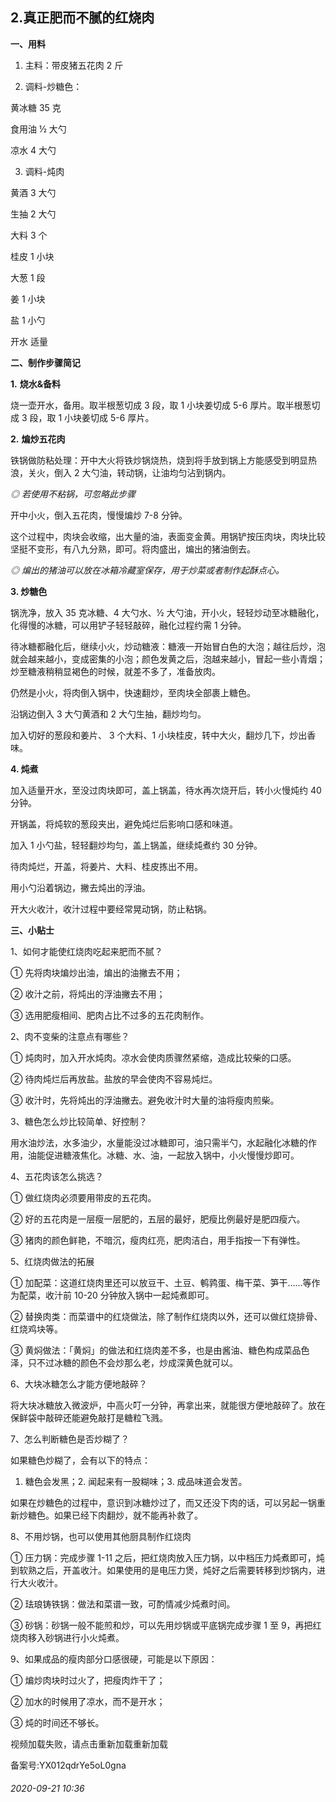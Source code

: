## 2.真正肥而不腻的红烧肉
**一、用料**


1. 主料：带皮猪五花肉 2 斤


2. 调料-炒糖色：


黄冰糖 35 克


食用油 ½ 大勺


凉水 4 大勺


3. 调料-炖肉


黄酒 3 大勺


生抽 2 大勺


大料 3 个


桂皮 1 小块


大葱 1 段


姜 1 小块


盐 1 小勺


开水 适量


**二、制作步骤简记**


**1.** **烧水&备料**


烧一壶开水，备用。取半根葱切成 3 段，取 1 小块姜切成 5-6 厚片。取半根葱切成 3 段，取 1 小块姜切成 5-6 厚片。


**2.** **煸炒五花肉**


铁锅做防粘处理：开中大火将铁炒锅烧热，烧到将手放到锅上方能感受到明显热浪，关火，倒入 2 大勺油，转动锅，让油均匀沾到锅内。


*◎ 若使用不粘锅，可忽略此步骤*


开中小火，倒入五花肉，慢慢煸炒 7-8 分钟。


这个过程中，肉块会收缩，出大量的油，表面变金黄。用锅铲按压肉块，肉块比较坚挺不变形，有八九分熟，即可。将肉盛出，煸出的猪油倒去。


*◎ 煸出的猪油可以放在冰箱冷藏室保存，用于炒菜或者制作起酥点心。*


**3. 炒糖色**


锅洗净，放入 35 克冰糖、4 大勺水、½ 大勺油，开小火，轻轻炒动至冰糖融化，化得慢的冰糖，可以用铲子轻轻敲碎，融化过程约需 1 分钟。


待冰糖都融化后，继续小火，炒动糖液：糖液一开始冒白色的大泡；越往后炒，泡就会越来越小，变成密集的小泡；颜色发黄之后，泡越来越小，冒起一些小青烟；炒至糖液稍稍显褐色的时候，就差不多了，准备放肉。


仍然是小火，将肉倒入锅中，快速翻炒，至肉块全部裹上糖色。


沿锅边倒入 3 大勺黄酒和 2 大勺生抽，翻炒均匀。


加入切好的葱段和姜片、 3 个大料、1 小块桂皮，转中大火，翻炒几下，炒出香味。


**4. 炖煮**


加入适量开水，至没过肉块即可，盖上锅盖，待水再次烧开后，转小火慢炖约 40 分钟。


开锅盖，将炖软的葱段夹出，避免炖烂后影响口感和味道。


加入 1 小勺盐，轻轻翻炒均匀，盖上锅盖，继续炖煮约 30 分钟。


待肉炖烂，开盖，将姜片、大料、桂皮拣出不用。


用小勺沿着锅边，撇去炖出的浮油。


开大火收汁，收汁过程中要经常晃动锅，防止粘锅。


**三、小贴士**


1、如何才能使红烧肉吃起来肥而不腻？


① 先将肉块煸炒出油，煸出的油撇去不用；  

 ② 收汁之前，将炖出的浮油撇去不用；  

 ③ 选用肥瘦相间、肥肉占比不过多的五花肉制作。


2、肉不变柴的注意点有哪些？


① 炖肉时，加入开水炖肉。凉水会使肉质骤然紧缩，造成比较柴的口感。  

 ② 待肉炖烂后再放盐。盐放的早会使肉不容易炖烂。  

 ③ 收汁时，先将炖出的浮油撇去。避免收汁时大量的油将瘦肉煎柴。


3、糖色怎么炒比较简单、好控制？


用水油炒法，水多油少，水量能没过冰糖即可，油只需半勺，水起融化冰糖的作用，油能促进糖液焦化。冰糖、水、油，一起放入锅中，小火慢慢炒即可。


4、五花肉该怎么挑选？


① 做红烧肉必须要用带皮的五花肉。  

 ② 好的五花肉是一层瘦一层肥的，五层的最好，肥瘦比例最好是肥四瘦六。  

 ③ 猪肉的颜色鲜艳，不暗沉，瘦肉红亮，肥肉洁白，用手指按一下有弹性。


5、红烧肉做法的拓展


① 加配菜：这道红烧肉里还可以放豆干、土豆、鹌鹑蛋、梅干菜、笋干……等作为配菜，收汁前 10-20 分钟放入锅中一起炖煮即可。  

 ② 替换肉类：而菜谱中的红烧做法，除了制作红烧肉以外，还可以做红烧排骨、红烧鸡块等。  

 ③ 黄焖做法：「黄焖」的做法和红烧肉差不多，也是由酱油、糖色构成菜品色泽，只不过冰糖的颜色不会炒那么老，炒成深黄色就可以。


6、大块冰糖怎么才能方便地敲碎？


将大块冰糖放入微波炉，中高火叮一分钟，再拿出来，就能很方便地敲碎了。放在保鲜袋中敲碎还能避免敲打是糖粒飞溅。


7、怎么判断糖色是否炒糊了？


如果糖色炒糊了，会有以下的特点：


1. 糖色会发黑；2. 闻起来有一股糊味；3. 成品味道会发苦。


如果在炒糖色的过程中，意识到冰糖炒过了，而又还没下肉的话，可以另起一锅重新炒糖色。如果已经下肉翻炒，就不能再补救了。


8、不用炒锅，也可以使用其他厨具制作红烧肉


① 压力锅：完成步骤 1-11 之后，把红烧肉放入压力锅，以中档压力炖煮即可，炖到软熟之后，开盖收汁。如果使用的是电压力煲，炖好之后需要转移到炒锅内，进行大火收汁。  

 ② 珐琅铸铁锅：做法和菜谱一致，可酌情减少炖煮时间。  

 ③ 砂锅：砂锅一般不能煎和炒，可以先用炒锅或平底锅完成步骤 1 至 9，再把红烧肉移入砂锅进行小火炖煮。


9、如果成品的瘦肉部分口感很硬，可能是以下原因：


① 煸炒肉块时过火了，把瘦肉炸干了；  

 ② 加水的时候用了凉水，而不是开水；  

 ③ 炖的时间还不够长。


视频加载失败，请点击重新加载重新加载
  




备案号:YX012qdrYe5oL0gna


###### 2020-09-21 10:36
